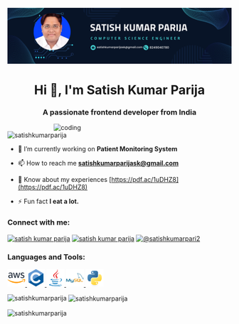 ![logo](https://github.com/SatishKumarParija/SatishKumarParija/blob/main/Navy%20Blue%20Geometric%20Technology%20LinkedIn%20Banner.png)
<h1 align="center">Hi 👋, I'm Satish Kumar Parija</h1>
<h3 align="center">A passionate frontend developer from India</h3>
<img align="right" alt="coding" width="400" src="https://camo.githubusercontent.com/19db51af5f90f1b152bc0b9078f5fe97053955be5074f03f17019c70345bdcdb/68747470733a2f2f6d69726f2e6d656469756d2e636f6d2f6d61782f313336302f302a37513379765349765f7430696f4a2d5a2e676966">

<p align="left"> <img src="https://komarev.com/ghpvc/?username=satishkumarparija&label=Profile%20views&color=0e75b6&style=flat" alt="satishkumarparija" /> </p>

- 🔭 I’m currently working on **Patient Monitoring System**

- 📫 How to reach me **satishkumarparijask@gmail.com**

- 📄 Know about my experiences [https://pdf.ac/1uDHZ8](https://pdf.ac/1uDHZ8)

- ⚡ Fun fact **I eat a lot.**

<h3 align="left">Connect with me:</h3>
<p align="left">
<a href="https://linkedin.com/in/satish kumar parija" target="blank"><img align="center" src="https://raw.githubusercontent.com/rahuldkjain/github-profile-readme-generator/master/src/images/icons/Social/linked-in-alt.svg" alt="satish kumar parija" height="30" width="40" /></a>
<a href="https://fb.com/satish kumar parija" target="blank"><img align="center" src="https://raw.githubusercontent.com/rahuldkjain/github-profile-readme-generator/master/src/images/icons/Social/facebook.svg" alt="satish kumar parija" height="30" width="40" /></a>
<a href="https://www.hackerrank.com/@satishkumarpari2" target="blank"><img align="center" src="https://raw.githubusercontent.com/rahuldkjain/github-profile-readme-generator/master/src/images/icons/Social/hackerrank.svg" alt="@satishkumarpari2" height="30" width="40" /></a>
</p>

<h3 align="left">Languages and Tools:</h3>
<p align="left"> <a href="https://aws.amazon.com" target="_blank" rel="noreferrer"> <img src="https://raw.githubusercontent.com/devicons/devicon/master/icons/amazonwebservices/amazonwebservices-original-wordmark.svg" alt="aws" width="40" height="40"/> </a> <a href="https://www.cprogramming.com/" target="_blank" rel="noreferrer"> <img src="https://raw.githubusercontent.com/devicons/devicon/master/icons/c/c-original.svg" alt="c" width="40" height="40"/> </a> <a href="https://www.java.com" target="_blank" rel="noreferrer"> <img src="https://raw.githubusercontent.com/devicons/devicon/master/icons/java/java-original.svg" alt="java" width="40" height="40"/> </a> <a href="https://www.mysql.com/" target="_blank" rel="noreferrer"> <img src="https://raw.githubusercontent.com/devicons/devicon/master/icons/mysql/mysql-original-wordmark.svg" alt="mysql" width="40" height="40"/> </a> <a href="https://www.python.org" target="_blank" rel="noreferrer"> <img src="https://raw.githubusercontent.com/devicons/devicon/master/icons/python/python-original.svg" alt="python" width="40" height="40"/> </a> </p>

<p><img align="left" src="https://github-readme-stats.vercel.app/api/top-langs?username=satishkumarparija&show_icons=true&locale=en&layout=compact" alt="satishkumarparija" /></p>

<p>&nbsp;<img align="center" src="https://github-readme-stats.vercel.app/api?username=satishkumarparija&show_icons=true&locale=en" alt="satishkumarparija" /></p>

<p><img align="center" src="https://github-readme-streak-stats.herokuapp.com/?user=satishkumarparija&" alt="satishkumarparija" /></p>
